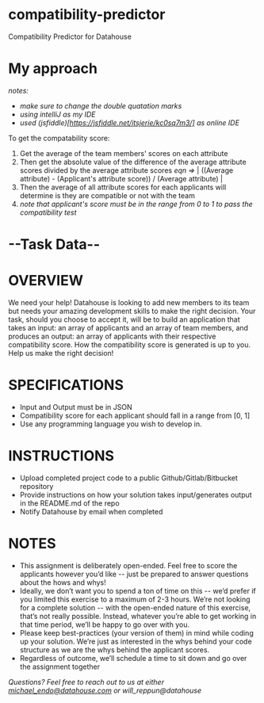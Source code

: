 # compatibility-predictor
Compatibility Predictor for Datahouse

# My approach
*notes:*
 - *make sure to change the double quatation marks*
 - *using intelliJ as my IDE*
 - *used (jsfiddle)[https://jsfiddle.net/itsjerie/kc0sq7m3/] as online IDE*

To get the compatability score:
 1) Get the average of the team members' scores on each attribute
 2) Then get the absolute value of the difference of the average attribute scores divided by the average attribute scores *eqn =>* | ((Average attribute) - (Applicant's attribute score)) / (Average attribute) |
 3) Then the average of all attribute scores for each applicants will determine is they are compatible or not with the team
 4) *note that applicant's score must be in the range from 0 to 1 to pass the compatibility test*

# --Task Data--

# OVERVIEW
We need your help! Datahouse is looking to add new members to its team but needs your
amazing development skills to make the right decision. Your task, should you choose to accept it,
will be to build an application that takes an input: an array of applicants and an array of team
members, and produces an output: an array of applicants with their respective compatibility
score. How the compatibility score is generated is up to you. Help us make the right decision!

# SPECIFICATIONS
- Input and Output must be in JSON
- Compatibility score for each applicant should fall in a range from [0, 1]
- Use any programming language you wish to develop in.

# INSTRUCTIONS
- Upload completed project code to a public Github/Gitlab/Bitbucket repository
- Provide instructions on how your solution takes input/generates output in the
README.md of the repo
- Notify Datahouse by email when completed

# NOTES
- This assignment is deliberately open-ended. Feel free to score the applicants however
you’d like -- just be prepared to answer questions about the hows and whys!
- Ideally, we don’t want you to spend a ton of time on this -- we’d prefer if you limited this
exercise to a maximum of 2-3 hours. We’re not looking for a complete solution -- with the
open-ended nature of this exercise, that’s not really possible. Instead, whatever you’re
able to get working in that time period, we’ll be happy to go over with you.
- Please keep best-practices (your version of them) in mind while coding up your solution.
We’re just as interested in the whys behind your code structure as we are the whys
behind the applicant scores.
- Regardless of outcome, we’ll schedule a time to sit down and go over the assignment
together

*Questions? Feel free to reach out to us at either michael_endo@datahouse.com or
will_reppun@datahouse*
